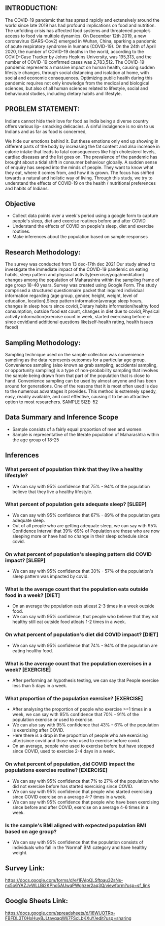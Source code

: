 ## INTRODUCTION:

The COVID-19 pandemic that has spread rapidly and extensively around the world since late
2019 has had profound implications on food and nutrition. The unfolding crisis has affected
food systems and threatened people’s access to food via multiple dynamics. On December
12th 2019, a new coronavirus (SARS-Cov2) emerged in Wuhan, China, sparking a pandemic of
acute respiratory syndrome in humans (COVID-19). On the 24th of April 2020, the number of
COVID-19 deaths in the world, according to the COVID-Case Tracker by Johns Hopkins
University, was 195,313, and the number of COVID-19 confirmed cases was 2,783,512. The
COVID-19 pandemic represents a massive impact on human health, causing sudden lifestyle
changes, through social distancing and isolation at home, with social and economic
consequences. Optimizing public health during this pandemic requires not only knowledge
from the medical and biological sciences, but also of all human sciences related to lifestyle,
social and behavioural studies, including dietary habits and lifestyle.

## PROBLEM STATEMENT:

Indians cannot hide their love for food as India being a diverse country offers various lip-
smacking delicacies. A sinful indulgence is no sin to us Indians and as far as food is concerned,

We hide our emotions behind it. But these emotions only end up showing in different parts of
the body by increasing the fat content and also increase in calorie intake that leads to fatal
consequences like high cholesterol levels, cardiac diseases and the list goes on.
The prevalence of the pandemic has brought about a tidal shift in consumer behaviour
globally. A sudden sense of enquiry has seeped into the minds of people. They want to know
what they eat, where it comes from, and how it is grown. The focus has shifted towards a
natural and holistic way of living. Through this study, we try to understand the effects of
COVID-19 on the health / nutritional preferences and habits of Indians.

## Objective

- Collect data points over a week's period using a google form to capture people's sleep, diet and exercise routines before and after COVID
- Understand the effects of COVID on people's sleep, diet and exercise routines.
- Make inferences about the population based on sample responses

## Research Methodology:

The survey was conducted from 13 dec-17th dec 2021.Our study aimed to investigate the
immediate impact of the COVID-19 pandemic on eating habits, sleep pattern and physical
activity(exercise/yoga/meditation) changes among the population of Maharashtra within the
sampling frame of age group 18-40 years. Survey was created using Google Form. The study
comprised a structured questionnaire packet that inquired individual information regarding
(age group, gender, height, weight, level of education, location),Sleep pattern
information(average sleep hours, changes in sleep hours since covid),Dietary habits
information(healthy food consumption, outside food eat count, changes in diet due to
covid),Physical activity information(exercise count in week, started exercising before or since
covid)and additional questions like(self-health rating, health issues faced)

## Sampling Methodology:

Sampling technique used on the sample collection was convenience sampling as the data
represents outcomes for a particular age group.
Convenience sampling (also known as grab sampling, accidental sampling, or opportunity
sampling) is a type of non-probability sampling that involves the sample being drawn from
that part of the population that is close to hand. Convenience sampling can be used by almost
anyone and has been around for generations. One of the reasons that it is most often used is
due to the numerous advantages it provides. This method is extremely speedy, easy, readily
available, and cost effective, causing it to be an attractive option to most researchers.
SAMPLE SIZE: 52

## Data Summary and Inference Scope

- Sample consists of a fairly equal proportion of men and women
- Sample is representative of the literate population of Maharashtra within the age group of 18-25

## Inferences

### What percent of population think that they live a healthy lifestyle? 
- We can say with 95% confidence that 75% - 94% of the population believe that they live a healthy lifestyle.

### What percent of population gets adequate sleep? [SLEEP]
- We can say with 95% confidence that 67% - 89% of the population gets adequate sleep.
- Out of all people who are getting adequate sleep, we can say with 95% Confidence Interval that 39%-69% of Population are those who are now sleeping more or have had no change in their sleep schedule since covid.

### On what percent of population's sleeping pattern did COVID impact? [SLEEP]
- We can say with 95% confidence that 30% - 57% of the population's sleep pattern was impacted by covid.

### What is the average count that the population eats outside food in a week? [DIET]
- On an average the population eats atleast 2-3 times in a week outside food.
- We can say with 95% confidence, that people who believe that they eat healthy still eat outside food atleats 1-2 times in a week.

### On what percent of population's diet did COVID impact? [DIET]
- We can say with 95% confidence that 74% - 94% of the population are eating healthy food.

### What is the average count that the population exercises in a week? [EXERCISE]
- After performing an hypothesis testing, we can say that People exercise less than 5 days in a week.

### What proportion of the population exercise? [EXERCISE]
- After analysing the proportion of people who exercise >=1 times in a week, we can say with 95% confidence that 70% - 91% of the population exercise or used to exercise.
- We can also say with 95% confidence that 43% - 61% of the population is exercising after COVID.
- Here there is a drop in the proportion of people who are exercising after/since covid and those who used to exercise before covid.
- On an average, people who used to exercise before but have stopped since COVID, used to exercise 2-4 days in a week.

### On what percent of population, did COVID impact the populations exercise routine? [EXERCISE]
- We can say with 95% confidence that 7% to 27% of the population who did not exercise before has started exercising since COVID.
- We can say with 95% confidence that people who started exercising since COVID exercise on a average 4-7 times in a week.
- We can say with 95% confidence that people who have been exercising since before and after COVID, exercise on a average 4-6 times in a week.

### Is the sample's BMI aligned with expected population BMI based on age group?
- We can say with 95% confidence that the population consists of individuals who fall in the 'Normal' BMI category and have healthy weight.

## Survey Link: 

https://docs.google.com/forms/d/e/1FAIpQLSftpau32sNs-nx5o6YAZJvWLLBi2KPho5AUwqPWghzer2aq3Q/viewform?usp=sf_link

## Google Sheets Link:

https://docs.google.com/spreadsheets/d/16WUOTRp-FBFDL3T0HxHuyBJLtavqaqWlj7FScLbKXuY/edit?usp=sharing
